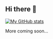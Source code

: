 ## Hi there 👋

[![My GitHub stats](https://github-readme-stats.vercel.app/api?username=zedonggg)](https://github.com/anuraghazra/github-readme-stats)

More coming soon...

<!--
**zedonggg/zedonggg** is a ✨ _special_ ✨ repository because its `README.md` (this file) appears on your GitHub profile.

Here are some ideas to get you started:

- 🔭 I’m currently working on ...
- 🌱 I’m currently learning ...
- 👯 I’m looking to collaborate on ...
- 🤔 I’m looking for help with ...
- 💬 Ask me about ...
- 📫 How to reach me: ...
- 😄 Pronouns: ...
- ⚡ Fun fact: ...
-->
